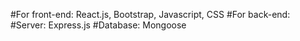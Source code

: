#For front-end: React.js, Bootstrap, Javascript, CSS
#For back-end:
    #Server: Express.js
    #Database: Mongoose
